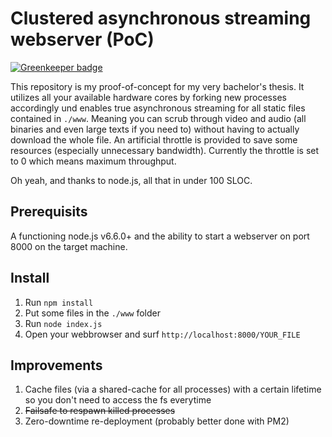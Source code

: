 # Clustered asynchronous streaming webserver (PoC)

[![Greenkeeper badge](https://badges.greenkeeper.io/krnlde/casw.svg)](https://greenkeeper.io/)

This repository is my proof-of-concept for my very bachelor's thesis. It utilizes all your available hardware cores by forking new processes accordingly und enables true asynchronous streaming for all static files contained in `./www`. Meaning you can scrub through video and audio (all binaries and even large texts if you need to) without having to actually download the whole file. An artificial throttle is provided to save some resources (especially unnecessary bandwidth). Currently the throttle is set to 0 which means maximum throughput.

Oh yeah, and thanks to node.js, all that in under 100 SLOC.

## Prerequisits

A functioning node.js v6.6.0+ and the ability to start a webserver on port 8000 on the target machine.

## Install

1. Run `npm install`
2. Put some files in the `./www` folder
3. Run `node index.js`
4. Open your webbrowser and surf `http://localhost:8000/YOUR_FILE`

## Improvements

1. Cache files (via a shared-cache for all processes) with a certain lifetime so you don't need to access the fs everytime
2. ~~Failsafe to respawn killed processes~~
3. Zero-downtime re-deployment (probably better done with PM2)

